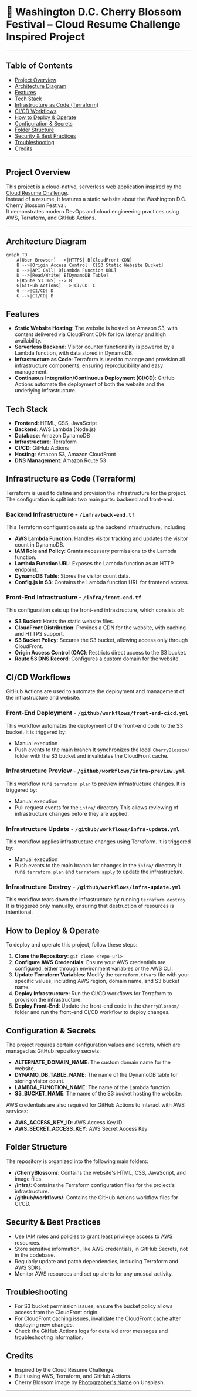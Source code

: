 # 🌸 Washington D.C. Cherry Blossom Festival – Cloud Resume Challenge Inspired Project

---

## Table of Contents

- [Project Overview](#project-overview)
- [Architecture Diagram](#architecture-diagram)
- [Features](#features)
- [Tech Stack](#tech-stack)
- [Infrastructure as Code (Terraform)](#infrastructure-as-code-terraform)
- [CI/CD Workflows](#cicd-workflows)
- [How to Deploy & Operate](#how-to-deploy--operate)
- [Configuration & Secrets](#configuration--secrets)
- [Folder Structure](#folder-structure)
- [Security & Best Practices](#security--best-practices)
- [Troubleshooting](#troubleshooting)
- [Credits](#credits)

---

## Project Overview

This project is a cloud-native, serverless web application inspired by the [Cloud Resume Challenge](https://cloudresumechallenge.dev/).  
Instead of a resume, it features a static website about the Washington D.C. Cherry Blossom Festival.  
It demonstrates modern DevOps and cloud engineering practices using AWS, Terraform, and GitHub Actions.

---

## Architecture Diagram

```mermaid
graph TD
    A[User Browser] -->|HTTPS| B[CloudFront CDN]
    B -->|Origin Access Control| C[S3 Static Website Bucket]
    B -->|API Call| D[Lambda Function URL]
    D -->|Read/Write| E[DynamoDB Table]
    F[Route 53 DNS] --> B
    G[GitHub Actions] -->|CI/CD| C
    G -->|CI/CD| D
    G -->|CI/CD| B
```

## Features

- **Static Website Hosting**: The website is hosted on Amazon S3, with content delivered via CloudFront CDN for low latency and high availability.
- **Serverless Backend**: Visitor counter functionality is powered by a Lambda function, with data stored in DynamoDB.
- **Infrastructure as Code**: Terraform is used to manage and provision all infrastructure components, ensuring reproducibility and easy management.
- **Continuous Integration/Continuous Deployment (CI/CD)**: GitHub Actions automate the deployment of both the website and the underlying infrastructure.

## Tech Stack

- **Frontend**: HTML, CSS, JavaScript
- **Backend**: AWS Lambda (Node.js)
- **Database**: Amazon DynamoDB
- **Infrastructure**: Terraform
- **CI/CD**: GitHub Actions
- **Hosting**: Amazon S3, Amazon CloudFront
- **DNS Management**: Amazon Route 53

## Infrastructure as Code (Terraform)

Terraform is used to define and provision the infrastructure for the project. The configuration is split into two main parts: backend and front-end.

### Backend Infrastructure - `/infra/back-end.tf`
This Terraform configuration sets up the backend infrastructure, including:
- **AWS Lambda Function**: Handles visitor tracking and updates the visitor count in DynamoDB.
- **IAM Role and Policy**: Grants necessary permissions to the Lambda function.
- **Lambda Function URL**: Exposes the Lambda function as an HTTP endpoint.
- **DynamoDB Table**: Stores the visitor count data.
- **Config.js in S3**: Contains the Lambda function URL for frontend access.

### Front-End Infrastructure - `/infra/front-end.tf`
This configuration sets up the front-end infrastructure, which consists of:
- **S3 Bucket**: Hosts the static website files.
- **CloudFront Distribution**: Provides a CDN for the website, with caching and HTTPS support.
- **S3 Bucket Policy**: Secures the S3 bucket, allowing access only through CloudFront.
- **Origin Access Control (OAC)**: Restricts direct access to the S3 bucket.
- **Route 53 DNS Record**: Configures a custom domain for the website.

## CI/CD Workflows

GitHub Actions are used to automate the deployment and management of the infrastructure and website.

### Front-End Deployment - `/github/workflows/front-end-cicd.yml`
This workflow automates the deployment of the front-end code to the S3 bucket. It is triggered by:
- Manual execution
- Push events to the main branch
It synchronizes the local `CherryBlossom/` folder with the S3 bucket and invalidates the CloudFront cache.

### Infrastructure Preview - `/github/workflows/infra-preview.yml`
This workflow runs `terraform plan` to preview infrastructure changes. It is triggered by:
- Manual execution
- Pull request events for the `infra/` directory
This allows reviewing of infrastructure changes before they are applied.

### Infrastructure Update - `/github/workflows/infra-update.yml`
This workflow applies infrastructure changes using Terraform. It is triggered by:
- Manual execution
- Push events to the main branch for changes in the `infra/` directory
It runs `terraform plan` and `terraform apply` to update the infrastructure.

### Infrastructure Destroy - `/github/workflows/infra-update.yml`
This workflow tears down the infrastructure by running `terraform destroy`. It is triggered only manually, ensuring that destruction of resources is intentional.

## How to Deploy & Operate

To deploy and operate this project, follow these steps:

1. **Clone the Repository**: `git clone <repo-url>`
2. **Configure AWS Credentials**: Ensure your AWS credentials are configured, either through environment variables or the AWS CLI.
3. **Update Terraform Variables**: Modify the `terraform.tfvars` file with your specific values, including AWS region, domain name, and S3 bucket name.
4. **Deploy Infrastructure**: Run the CI/CD workflows for Terraform to provision the infrastructure.
5. **Deploy Front-End**: Update the front-end code in the `CherryBlossom/` folder and run the front-end CI/CD workflow to deploy changes.

## Configuration & Secrets

The project requires certain configuration values and secrets, which are managed as GitHub repository secrets:

- **ALTERNATE_DOMAIN_NAME**: The custom domain name for the website.
- **DYNAMO_DB_TABLE_NAME**: The name of the DynamoDB table for storing visitor count.
- **LAMBDA_FUNCTION_NAME**: The name of the Lambda function.
- **S3_BUCKET_NAME**: The name of the S3 bucket hosting the website.

AWS credentials are also required for GitHub Actions to interact with AWS services:

- **AWS_ACCESS_KEY_ID**: AWS Access Key ID
- **AWS_SECRET_ACCESS_KEY**: AWS Secret Access Key

## Folder Structure

The repository is organized into the following main folders:

- **/CherryBlossom/**: Contains the website's HTML, CSS, JavaScript, and image files.
- **/infra/**: Contains the Terraform configuration files for the project's infrastructure.
- **/github/workflows/**: Contains the GitHub Actions workflow files for CI/CD.

## Security & Best Practices

- Use IAM roles and policies to grant least privilege access to AWS resources.
- Store sensitive information, like AWS credentials, in GitHub Secrets, not in the codebase.
- Regularly update and patch dependencies, including Terraform and AWS SDKs.
- Monitor AWS resources and set up alerts for any unusual activity.

## Troubleshooting

- For S3 bucket permission issues, ensure the bucket policy allows access from the CloudFront origin.
- For CloudFront caching issues, invalidate the CloudFront cache after deploying new changes.
- Check the GitHub Actions logs for detailed error messages and troubleshooting information.

## Credits

- Inspired by the Cloud Resume Challenge.
- Built using AWS, Terraform, and GitHub Actions.
- Cherry Blossom image by [Photographer's Name](https://link-to-photographer-website) on Unsplash.

---
